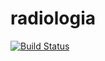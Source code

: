 # radiologia
[![Build Status](https://travis-ci.org/ernezto/radiologia.svg)](https://travis-ci.org/ernezto/radiologia)
